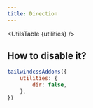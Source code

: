 ```yaml
---
title: Direction
---
```


<script>
	import UtilsTable from '$lib/UtilsTable.svelte'
	import {getUtilities} from '$utils/tailwind.js'
	import dir from 'tailwindcss-addons/src/utilities/dir.cjs'
	const utilities = getUtilities(dir.handler);
</script>

<UtilsTable {utilities} />

## How to disable it?

```js
tailwindcssAddons({
    utilities: {
        dir: false,
    },
})
```
